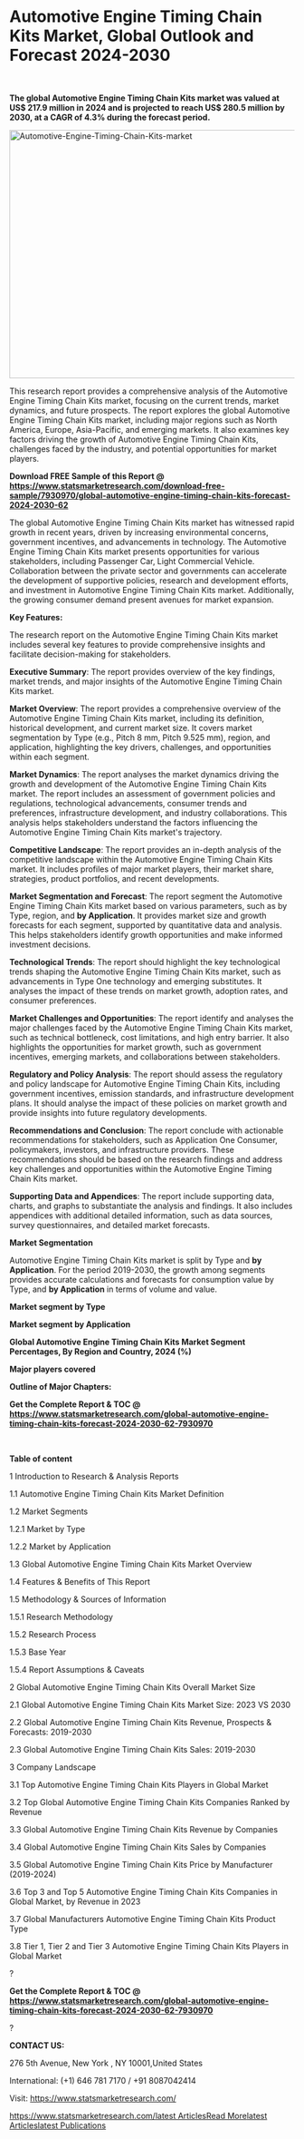 <h1>Automotive Engine Timing Chain Kits Market, Global Outlook and Forecast 2024-2030</h1><br/><p><strong>The global Automotive Engine Timing Chain Kits market was valued at US$ 217.9 million in 2024 and is projected to reach US$ 280.5 million by 2030, at a <strong>CAGR</strong> of 4.3% during the forecast period.</strong></p>
 
 
 
 <p><img alt="Automotive-Engine-Timing-Chain-Kits-market" src="https://www.grandresearchstore.com/assets/report-images/Automotive_Engine_Timing_Chain_Kits_market.png" style="width: 730px; height: 438px;" /></p>
 
 
 
 <p>This research report provides a comprehensive analysis of the Automotive Engine Timing Chain Kits market, focusing on the current trends, market dynamics, and future prospects. The report explores the global Automotive Engine Timing Chain Kits market, including major regions such as North America, Europe, Asia-Pacific, and emerging markets. It also examines key factors driving the growth of Automotive Engine Timing Chain Kits, challenges faced by the industry, and potential opportunities for market players.</p>
 
 
 
 <p><strong>Download FREE Sample of this Report @ <a href="https://www.statsmarketresearch.com/download-free-sample/7930970/global-automotive-engine-timing-chain-kits-forecast-2024-2030-62">https://www.statsmarketresearch.com/download-free-sample/7930970/global-automotive-engine-timing-chain-kits-forecast-2024-2030-62</a></strong></p>
 
 
 
 <p>The global Automotive Engine Timing Chain Kits market has witnessed rapid growth in recent years, driven by increasing environmental concerns, government incentives, and advancements in technology. The Automotive Engine Timing Chain Kits market presents opportunities for various stakeholders, including Passenger Car, Light Commercial Vehicle. Collaboration between the private sector and governments can accelerate the development of supportive policies, research and development efforts, and investment in Automotive Engine Timing Chain Kits market. Additionally, the growing consumer demand present avenues for market expansion.</p>
 
 
 
 <p><strong>Key Features:</strong></p>
 
 
 
 <p>The research report on the Automotive Engine Timing Chain Kits market includes several key features to provide comprehensive insights and facilitate decision-making for stakeholders.</p>
 
 
 
 <p><strong>Executive <strong>Summary</strong></strong>: The report provides overview of the key findings, market trends, and major insights of the Automotive Engine Timing Chain Kits market.</p>
 
 
 
 <p><strong>Market Overview</strong>: The report provides a comprehensive overview of the Automotive Engine Timing Chain Kits market, including its definition, historical development, and current market size. It covers market segmentation by Type (e.g., Pitch 8 mm, Pitch 9.525 mm), region, and application, highlighting the key drivers, challenges, and opportunities within each segment.</p>
 
 
 
 <p><strong>Market Dynamics</strong>: The report analyses the market dynamics driving the growth and development of the Automotive Engine Timing Chain Kits market. The report includes an assessment of government policies and regulations, technological advancements, consumer trends and preferences, infrastructure development, and industry collaborations. This analysis helps stakeholders understand the factors influencing the Automotive Engine Timing Chain Kits market&#39;s trajectory.</p>
 
 
 
 <p><strong>Competitive Landscape</strong>: The report provides an in-depth analysis of the competitive landscape within the Automotive Engine Timing Chain Kits market. It includes profiles of major market players, their market share, strategies, product portfolios, and recent developments.</p>
 
 
 
 <p><strong>Market Segmentation and Forecast</strong>: The report segment the Automotive Engine Timing Chain Kits market based on various parameters, such as by Type, region, and <strong>by Application</strong>. It provides market size and growth forecasts for each segment, supported by quantitative data and analysis. This helps stakeholders identify growth opportunities and make informed investment decisions.</p>
 
 
 
 <p><strong>Technological Trends</strong>: The report should highlight the key technological trends shaping the Automotive Engine Timing Chain Kits market, such as advancements in Type One technology and emerging substitutes. It analyses the impact of these trends on market growth, adoption rates, and consumer preferences.</p>
 
 
 
 <p><strong>Market Challenges and Opportunities</strong>: The report identify and analyses the major challenges faced by the Automotive Engine Timing Chain Kits market, such as technical bottleneck, cost limitations, and high entry barrier. It also highlights the opportunities for market growth, such as government incentives, emerging markets, and collaborations between stakeholders.</p>
 
 
 
 <p><strong>Regulatory and Policy Analysis</strong>: The report should assess the regulatory and policy landscape for Automotive Engine Timing Chain Kits, including government incentives, emission standards, and infrastructure development plans. It should analyse the impact of these policies on market growth and provide insights into future regulatory developments.</p>
 
 
 
 <p><strong>Recommendations and Conclusion</strong>: The report conclude with actionable recommendations for stakeholders, such as Application One Consumer, policymakers, investors, and infrastructure providers. These recommendations should be based on the research findings and address key challenges and opportunities within the Automotive Engine Timing Chain Kits market.</p>
 
 
 
 <p><strong>Supporting Data and Appendices</strong>: The report include supporting data, charts, and graphs to substantiate the analysis and findings. It also includes appendices with additional detailed information, such as data sources, survey questionnaires, and detailed market forecasts.</p>
 
 
 
 <p><strong>Market Segmentation</strong></p>
 
 
 
 <p>Automotive Engine Timing Chain Kits market is split by Type and <strong>by Application</strong>. For the period 2019-2030, the growth among segments provides accurate calculations and forecasts for consumption value by Type, and <strong>by Application</strong> in terms of volume and value.</p>
 
 
 
 <p><strong>Market <strong>segment by Type</strong></strong></p>
 
 
 
 <p><strong><strong>Market segment <strong>by Application</strong></strong></strong></p>
 
 
 
 <p><strong>Global Automotive Engine Timing Chain Kits Market Segment Percentages, By Region and Country, 2024 (%)</strong></p>
 
 
 
 <p><strong><strong>Major players</strong> covered</strong></p>
 
 
 
 <p><strong>Outline of Major Chapters:</strong></p>
 
 
 
 <div><b>Get the Complete Report & TOC @ <a href="https://www.statsmarketresearch.com/global-automotive-engine-timing-chain-kits-forecast-2024-2030-62-7930970">https://www.statsmarketresearch.com/global-automotive-engine-timing-chain-kits-forecast-2024-2030-62-7930970</a></b></div>
 
 
 
 <p><br />
 
 <b>Table of content</b></p>
 
 
 
 <p>1 Introduction to Research & Analysis Reports<br />
 
 1.1 Automotive Engine Timing Chain Kits Market Definition<br />
 
 1.2 Market Segments<br />
 
 1.2.1 Market by Type<br />
 
 1.2.2 Market by Application<br />
 
 1.3 Global Automotive Engine Timing Chain Kits Market Overview<br />
 
 1.4 Features & Benefits of This Report<br />
 
 1.5 Methodology & Sources of Information<br />
 
 1.5.1 Research Methodology<br />
 
 1.5.2 Research Process<br />
 
 1.5.3 Base Year<br />
 
 1.5.4 Report Assumptions & Caveats<br />
 
 2 Global Automotive Engine Timing Chain Kits Overall Market Size<br />
 
 2.1 Global Automotive Engine Timing Chain Kits Market Size: 2023 VS 2030<br />
 
 2.2 Global Automotive Engine Timing Chain Kits Revenue, Prospects & Forecasts: 2019-2030<br />
 
 2.3 Global Automotive Engine Timing Chain Kits Sales: 2019-2030<br />
 
 3 Company Landscape<br />
 
 3.1 Top Automotive Engine Timing Chain Kits Players in Global Market<br />
 
 3.2 Top Global Automotive Engine Timing Chain Kits Companies Ranked by Revenue<br />
 
 3.3 Global Automotive Engine Timing Chain Kits Revenue by Companies<br />
 
 3.4 Global Automotive Engine Timing Chain Kits Sales by Companies<br />
 
 3.5 Global Automotive Engine Timing Chain Kits Price by Manufacturer (2019-2024)<br />
 
 3.6 Top 3 and Top 5 Automotive Engine Timing Chain Kits Companies in Global Market, by Revenue in 2023<br />
 
 3.7 Global Manufacturers Automotive Engine Timing Chain Kits Product Type<br />
 
 3.8 Tier 1, Tier 2 and Tier 3 Automotive Engine Timing Chain Kits Players in Global Market<br />
 
 ? </p>
 
 
 
 <div><b>Get the Complete Report & TOC @ <a href="https://www.statsmarketresearch.com/global-automotive-engine-timing-chain-kits-forecast-2024-2030-62-7930970">https://www.statsmarketresearch.com/global-automotive-engine-timing-chain-kits-forecast-2024-2030-62-7930970</a></b></div>
 
 
 
 <p>? </p>
 
 
 
 <p><b>CONTACT US:</b><br />
 
 276 5th Avenue, New York , NY 10001,United States<br />
 
 International: (+1) 646 781 7170 / +91 8087042414<br />
 
 Visit: <a href="https://www.statsmarketresearch.com/">https://www.statsmarketresearch.com/</a><br />
 
 <a href="https://gyeongbokgung.com">https://www.statsmarketresearch.com/</a><a href="https://hallyeomaritime.com">latest Articles</a><a href="https://jingwansa.com">Read More</a><a href="https://nguoiviet.jp/">latest Articles</a><a href="https://www.intelmarketresearch.com/">latest Publications</a></p>